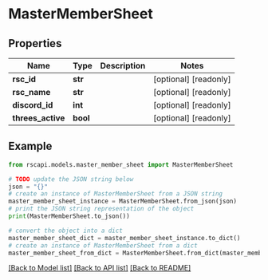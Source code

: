 # MasterMemberSheet


## Properties

Name | Type | Description | Notes
------------ | ------------- | ------------- | -------------
**rsc_id** | **str** |  | [optional] [readonly] 
**rsc_name** | **str** |  | [optional] [readonly] 
**discord_id** | **int** |  | [optional] [readonly] 
**threes_active** | **bool** |  | [optional] [readonly] 

## Example

```python
from rscapi.models.master_member_sheet import MasterMemberSheet

# TODO update the JSON string below
json = "{}"
# create an instance of MasterMemberSheet from a JSON string
master_member_sheet_instance = MasterMemberSheet.from_json(json)
# print the JSON string representation of the object
print(MasterMemberSheet.to_json())

# convert the object into a dict
master_member_sheet_dict = master_member_sheet_instance.to_dict()
# create an instance of MasterMemberSheet from a dict
master_member_sheet_from_dict = MasterMemberSheet.from_dict(master_member_sheet_dict)
```
[[Back to Model list]](../README.md#documentation-for-models) [[Back to API list]](../README.md#documentation-for-api-endpoints) [[Back to README]](../README.md)


